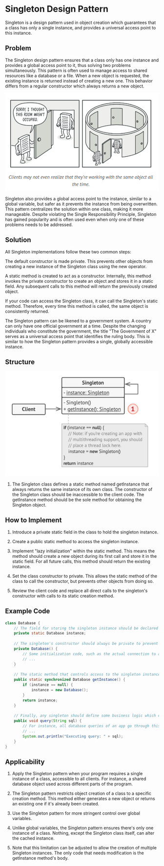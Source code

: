 # Singleton Design Pattern

Singleton is a design pattern used in object creation which guarantees that a class has only a single instance, and provides a universal access point to this instance.

## Problem

The Singleton design pattern ensures that a class only has one instance and provides a global access point to it, thus solving two problems simultaneously. This pattern is often used to manage access to shared resources like a database or a file. When a new object is requested, the existing instance is returned instead of creating a new one. This behavior differs from a regular constructor which always returns a new object.

![alt text](image.png)

Singleton also provides a global access point to the instance, similar to a global variable, but safer as it prevents the instance from being overwritten. This pattern centralizes the solution within one class, making it more manageable. Despite violating the Single Responsibility Principle, Singleton has gained popularity and is often used even when only one of these problems needs to be addressed.

## Solution

All Singleton implementations follow these two common steps:

The default constructor is made private. This prevents other objects from creating a new instance of the Singleton class using the new operator.

A static method is created to act as a constructor. Internally, this method invokes the private constructor to create an object and stores it in a static field. Any subsequent calls to this method will return the previously created object.

If your code can access the Singleton class, it can call the Singleton's static method. Therefore, every time this method is called, the same object is consistently returned.

The Singleton pattern can be likened to a government system. A country can only have one official government at a time. Despite the changing individuals who constitute the government, the title "The Government of X" serves as a universal access point that identifies the ruling body. This is similar to how the Singleton pattern provides a single, globally accessible instance.

## Structure

![alt text](image-1.png)

1. The Singleton class defines a static method named getInstance that always returns the same instance of its own class. The constructor of the Singleton class should be inaccessible to the client code. The getInstance method should be the sole method for obtaining the Singleton object.

## How to Implement

1. Introduce a private static field in the class to hold the singleton instance.

2. Create a public static method to access the singleton instance.

3. Implement "lazy initialization" within the static method. This means the method should create a new object during its first call and store it in the static field. For all future calls, this method should return the existing instance.

4. Set the class constructor to private. This allows the static method of the class to call the constructor, but prevents other objects from doing so.

5. Review the client code and replace all direct calls to the singleton's constructor with calls to its static creation method.

## Example Code

```java
class Database {
    // The field for storing the singleton instance should be declared static.
    private static Database instance;

    // The singleton's constructor should always be private to prevent direct construction calls with the `new` operator.
    private Database() {
        // Some initialization code, such as the actual connection to a database server.
        // ...
    }

    // The static method that controls access to the singleton instance.
    public static synchronized Database getInstance() {
        if (instance == null) {
            instance = new Database();
        }
        return instance;
    }

    // Finally, any singleton should define some business logic which can be executed on its instance.
    public void query(String sql) {
        // For instance, all database queries of an app go through this method. Therefore, you can place throttling or caching logic here.
        // ...
        System.out.println("Executing query: " + sql);
    }
}
```

## Applicability

1. Apply the Singleton pattern when your program requires a single instance of a class, accessible to all clients. For instance, a shared database object used across different parts of the program.

2. The Singleton pattern restricts object creation of a class to a specific creation method. This method either generates a new object or returns an existing one if it's already been created.

3. Use the Singleton pattern for more stringent control over global variables.

4. Unlike global variables, the Singleton pattern ensures there's only one instance of a class. Nothing, except the Singleton class itself, can alter the cached instance.

5. Note that this limitation can be adjusted to allow the creation of multiple Singleton instances. The only code that needs modification is the getInstance method's body.
